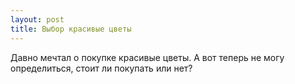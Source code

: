 ```yaml
---
layout: post 
title: Выбор красивые цветы 
--- 
```

Давно мечтал о покупке красивые цветы. А вот теперь не могу определиться, стоит ли покупать или нет?